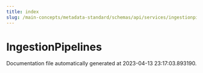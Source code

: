 ```yaml
---
title: index
slug: /main-concepts/metadata-standard/schemas/api/services/ingestionpipelines
---
```


# IngestionPipelines

Documentation file automatically generated at 2023-04-13 23:17:03.893190.
